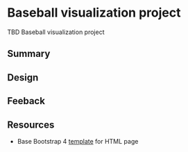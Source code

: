 # Baseball visualization project
TBD Baseball visualization project

## Summary

## Design

## Feeback 

## Resources
- Base Bootstrap 4 [template](https://getbootstrap.com/docs/4.2/examples/cover/) for HTML page